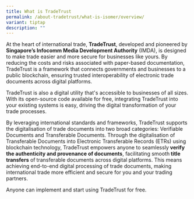 ```yaml
---
title: What is TradeTrust
permalink: /about-tradetrust/what-is-isomer/overview/
variant: tiptap
description: ""
---
```

<p>At the heart of international trade, <strong>TradeTrust</strong>, developed and pioneered by<strong> Singapore’s Infocomm Media Development Authority</strong> (IMDA), is designed to make trade easier and more secure for businesses like yours. By reducing the costs and risks associated with paper-based documentation, TradeTrust is a framework that connects governments and businesses to a public blockchain, ensuring trusted interoperability of electronic trade documents across digital platforms.</p><p>TradeTrust is also a digital utility that's accessible to businesses of all sizes. With its open-source code available for free, integrating TradeTrust into your existing systems is easy, driving the digital transformation of your trade processes.</p><p>By leveraging international standards and frameworks, TradeTrust supports the digitalisation of trade documents into two broad categories: Verifiable Documents and Transferable Documents. Through the digitalisation of Transferable Documents into Electronic Transferable Records (ETRs) using blockchain technology, TradeTrust empowers anyone to seamlessly<strong> verify the authenticity and provenance of documents</strong>, facilitating smooth<strong> title transfers</strong> of<strong> </strong>transferable documents across digital platforms. This means achieving end-to-end digital processing of trade documents, making international trade more efficient and secure for you and your trading partners.</p><p>Anyone can implement and start using TradeTrust for free.</p>